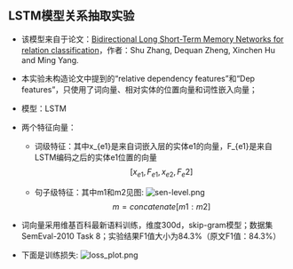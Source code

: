 ## LSTM模型关系抽取实验

- 该模型来自于论文：[Bidirectional Long Short-Term Memory Networks for relation classification](https://www.aclweb.org/anthology/Y15-1009.pdf "链接")，作者：Shu Zhang, Dequan Zheng, Xinchen Hu and Ming Yang. 

- 本实验未构造论文中提到的“relative dependency features”和“Dep features”，只使用了词向量、相对实体的位置向量和词性嵌入向量；

- 模型：LSTM

- 两个特征向量：

  - 词级特征：其中x\_{e1}是来自词嵌入层的实体e1的向量，F\_{e1}是来自LSTM编码之后的实体e1位置的向量
    $$
    [x_{e1}, F_{e1}, x_{e2}, {F_e2}]
    $$

  - 句子级特征：其中m1和m2见图: ![sen-level.png]()
    $$
    m = concatenate[m1:m2]
    $$

- 词向量采用维基百科最新语料训练，维度300d，skip-gram模型；数据集SemEval-2010 Task 8；实验结果F1值大小为84.3%（原文F1值：84.3%）
- 下面是训练损失: ![loss_plot.png]()
